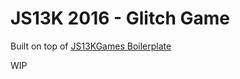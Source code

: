 
# JS13K 2016 - Glitch Game

Built on top of [JS13KGames Boilerplate](https://github.com/ooflorent/js13k-boilerplate)

WIP
